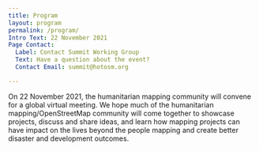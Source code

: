 ```yaml
---
title: Program
layout: program
permalink: /program/
Intro Text: 22 November 2021
Page Contact:
  Label: Contact Summit Working Group
  Text: Have a question about the event?
  Contact Email: summit@hotosm.org

---
```


On 22 November 2021, the humanitarian mapping community will convene for a global virtual meeting. We hope much of the humanitarian mapping/OpenStreetMap community will come together to showcase projects, discuss and share ideas, and learn how mapping projects can have impact on the lives beyond the people mapping and create better disaster and development outcomes.


